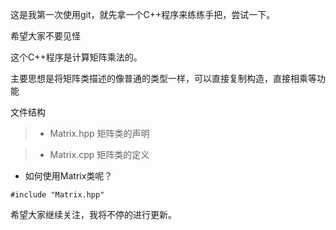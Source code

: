 这是我第一次使用git，就先拿一个C++程序来练练手把，尝试一下。

希望大家不要见怪

这个C++程序是计算矩阵乘法的。

主要思想是将矩阵类描述的像普通的类型一样，可以直接复制构造，直接相乘等功能

文件结构  

> * Matrix.hpp 矩阵类的声明

> * Matrix.cpp 矩阵类的定义

* 如何使用Matrix类呢？

```
#include "Matrix.hpp"
```

希望大家继续关注，我将不停的进行更新。